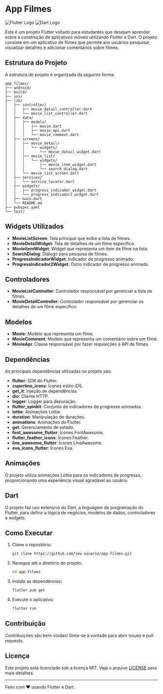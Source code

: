 
# App Filmes

![Flutter Logo](https://flutter.dev/assets/images/shared/brand/flutter/logo/flutter-lockup.png) ![Dart Logo](https://dart.dev/assets/shared/dart/logo+text/horizontal/white.svg)

Este é um projeto Flutter voltado para estudantes que desejam aprender sobre a construção de aplicativos móveis utilizando Flutter e Dart. O projeto consiste em um aplicativo de filmes que permite aos usuários pesquisar, visualizar detalhes e adicionar comentários sobre filmes.

## Estrutura do Projeto

A estrutura do projeto é organizada da seguinte forma:

```
app_filmes/
├── android/
├── build/
├── ios/
├── lib/
│   ├── controller/
│   │   ├── movie_detail_controller.dart
│   │   └── movie_list_controller.dart
│   ├── data/
│   │   ├── models/
│   │   │   ├── movie.dart
│   │   │   ├── movie_api.dart
│   │   │   └── movie_comment.dart
│   ├── screens/
│   │   ├── movie_detail/
│   │   │   └── widgets/
│   │   │       └── movie_datail_widget.dart
│   │   ├── movie_list/
│   │   │   └── widgets/
│   │   │       ├── movie_item_widget.dart
│   │   │       └── search_dialog.dart
│   │   └── movie_list_screen.dart
│   ├── services/
│   │   └── service_locator.dart
│   ├── widgets/
│   │   ├── progress_indicador_widget.dart
│   │   └── progress_indicador2_widget.dart
│   ├── main.dart
│   └── README.md
├── pubspec.yaml
└── test/
```

## Widgets Utilizados

- **MovieListScreen**: Tela principal que exibe a lista de filmes.
- **MovieDetailWidget**: Tela de detalhes de um filme específico.
- **MovieItemWidget**: Widget que representa um item de filme na lista.
- **SearchDialog**: Diálogo para pesquisa de filmes.
- **ProgressIndicadorWidget**: Indicador de progresso animado.
- **ProgressIndicador2Widget**: Outro indicador de progresso animado.

## Controladores

- **MovieListController**: Controlador responsável por gerenciar a lista de filmes.
- **MovieDetailController**: Controlador responsável por gerenciar os detalhes de um filme específico.

## Modelos

- **Movie**: Modelo que representa um filme.
- **MovieComment**: Modelo que representa um comentário sobre um filme.
- **MovieApi**: Classe responsável por fazer requisições à API de filmes.

## Dependências

As principais dependências utilizadas no projeto são:

- **flutter**: SDK do Flutter.
- **cupertino_icons**: Ícones estilo iOS.
- **get_it**: Injeção de dependências.
- **dio**: Cliente HTTP.
- **logger**: Logger para depuração.
- **flutter_spinkit**: Conjunto de indicadores de progresso animados.
- **lottie**: Animações Lottie.
- **duration**: Manipulação de durações.
- **animations**: Animações do Flutter.
- **get**: Gerenciamento de estado.
- **font_awesome_flutter**: Ícones FontAwesome.
- **flutter_feather_icons**: Ícones Feather.
- **line_awesome_flutter**: Ícones LineAwesome.
- **eva_icons_flutter**: Ícones Eva.

## Animações

O projeto utiliza animações Lottie para os indicadores de progresso, proporcionando uma experiência visual agradável ao usuário.

## Dart

O projeto faz uso extensivo do Dart, a linguagem de programação do Flutter, para definir a lógica de negócios, modelos de dados, controladores e widgets.

## Como Executar

1. Clone o repositório:
    ```sh
    git clone https://github.com/seu-usuario/app-filmes.git
    ```
2. Navegue até o diretório do projeto:
    ```sh
    cd app-filmes
    ```
3. Instale as dependências:
    ```sh
    flutter pub get
    ```
4. Execute o aplicativo:
    ```sh
    flutter run
    ```

## Contribuição

Contribuições são bem-vindas! Sinta-se à vontade para abrir issues e pull requests.

## Licença

Este projeto está licenciado sob a licença MIT. Veja o arquivo [LICENSE](LICENSE) para mais detalhes.

---
Feito com ❤️ usando Flutter e Dart.
